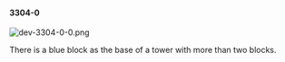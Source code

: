 #### 3304-0
![dev-3304-0-0.png](https://github.com/lil-lab/nlvr/raw/master/nlvr/dev/images/3/dev-3304-0-0.png "dev-3304-0-0.png")

There is a blue block as the base of a tower with more than two blocks.
